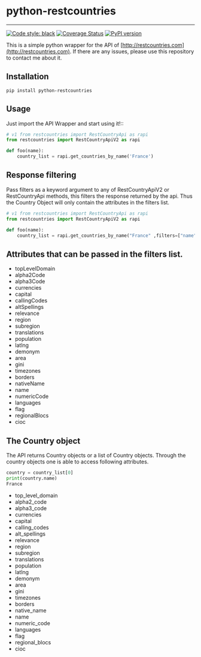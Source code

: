 python-restcountries
====================
------
[![Code style: black](https://img.shields.io/badge/code%20style-black-000000.svg)](https://github.com/psf/black)
[![Coverage Status](https://coveralls.io/repos/github/SteinRobert/python-restcountries/badge.svg?branch=master)](https://coveralls.io/github/SteinRobert/python-restcountries?branch=master)
[![PyPI version](https://badge.fury.io/py/python-restcountries.svg)](https://badge.fury.io/py/python-restcountries)

This is a simple python wrapper for the API of [http://restcountries.com](http://restcountries.com).
If there are any issues, please use this repository to contact me about it.

Installation
------------
```shell
pip install python-restcountries
```


Usage
-----
Just import the API Wrapper and start using it!::
```python
# v1 from restcountries import RestCountryApi as rapi
from restcountries import RestCountryApiV2 as rapi

def foo(name):
    country_list = rapi.get_countries_by_name('France')
```



Response filtering
------------------
Pass filters as a keyword argument to any of RestCountryApiV2 or RestCountryApi methods,
this filters the response returned by the api. Thus the Country Object will only contain the attributes in the
filters list.
```python
# v1 from restcountries import RestCountryApi as rapi
from restcountries import RestCountryApiV2 as rapi

def foo(name):
    country_list = rapi.get_countries_by_name("France" ,filters=["name","currencies","capital"])
```


Attributes that can be passed in the filters list.
-------------------------------------------------
- topLevelDomain
- alpha2Code
- alpha3Code
- currencies
- capital
- callingCodes
- altSpellings
- relevance
- region
- subregion
- translations
- population
- latlng
- demonym
- area
- gini
- timezones
- borders
- nativeName
- name
- numericCode
- languages
- flag
- regionalBlocs
- cioc



The Country object
------------------
The API returns Country objects or a list of Country objects. Through the country objects one is able to
access following attributes.
```python
country = country_list[0]
print(country.name)
France
```
- top_level_domain
- alpha2_code
- alpha3_code
- currencies
- capital
- calling_codes
- alt_spellings
- relevance
- region
- subregion
- translations
- population
- latlng
- demonym
- area
- gini
- timezones
- borders
- native_name
- name
- numeric_code
- languages
- flag
- regional_blocs
- cioc
